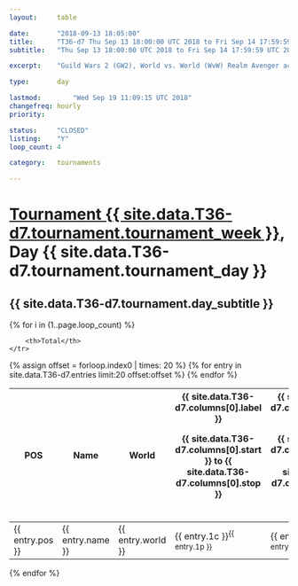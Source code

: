 ```yaml
---
layout: 	table

date: 		"2018-09-13 18:05:00"
title: 		"T36-d7 Thu Sep 13 18:00:00 UTC 2018 to Fri Sep 14 17:59:59 UTC 2018"
subtitle: 	"Thu Sep 13 18:00:00 UTC 2018 to Fri Sep 14 17:59:59 UTC 2018"

excerpt:    "Guild Wars 2 (GW2), World vs. World (WvW) Realm Avenger achivement Tournament. \"Every Kill Counts\""

type:       day

lastmod: 		"Wed Sep 19 11:09:15 UTC 2018"
changefreq: hourly
priority:   

status:     "CLOSED"
listing:    "Y"
loop_count: 4

category: 	tournaments

---
```

<div class="table_header">
    <h1><a href="{{ site.data.T36-d7.tournament.week_url }}">Tournament {{ site.data.T36-d7.tournament.tournament_week }}</a>, Day {{ site.data.T36-d7.tournament.tournament_day }}</h1>
    <h2>{{ site.data.T36-d7.tournament.day_subtitle }}</h2> 
</div>

{% for i in (1..page.loop_count) %}
<br>
<table class="day_table">
  <colgroup>
    <col style="width:18px">
    <col style="width:55px">
    <col style="width:55px">
    <col style="width:12px">
    <col style="width:12px">
    <col style="width:12px">
    <col style="width:12px">
    <col style="width:12px">
    <col style="width:12px">
    <col style="width:12px">
    <col style="width:12px">
    <col style="width:12px">
    <col style="width:12px">
    <col style="width:12px">
    <col style="width:12px">
    <col style="width:12px">
    <col style="width:12px">
    <col style="width:12px">
    <col style="width:12px">
    <col style="width:12px">
    <col style="width:12px">
    <col style="width:12px">
    <col style="width:12px">
    <col style="width:12px">
    <col style="width:12px">
    <col style="width:12px">
    <col style="width:12px">
    <col style="width:18px">
  </colgroup>  
  <thead>
    <tr>
        <th>POS</th>
        <th class="AlignLeft">Name</th>
        <th class="AlignLeft">World</th>

<th><div class="label">{{ site.data.T36-d7.columns[0].label }}<p class="onhover">{{ site.data.T36-d7.columns[0].start }} to {{ site.data.T36-d7.columns[0].stop }}</p></div>​</th>
<th><div class="label">{{ site.data.T36-d7.columns[1].label }}<p class="onhover">{{ site.data.T36-d7.columns[1].start }} to {{ site.data.T36-d7.columns[1].stop }}</p></div>​</th>
<th><div class="label">{{ site.data.T36-d7.columns[2].label }}<p class="onhover">{{ site.data.T36-d7.columns[2].start }} to {{ site.data.T36-d7.columns[2].stop }}</p></div>​</th>
<th><div class="label">{{ site.data.T36-d7.columns[3].label }}<p class="onhover">{{ site.data.T36-d7.columns[3].start }} to {{ site.data.T36-d7.columns[3].stop }}</p></div>​</th>
<th><div class="label">{{ site.data.T36-d7.columns[4].label }}<p class="onhover">{{ site.data.T36-d7.columns[4].start }} to {{ site.data.T36-d7.columns[4].stop }}</p></div>​</th>
<th><div class="label">{{ site.data.T36-d7.columns[5].label }}<p class="onhover">{{ site.data.T36-d7.columns[5].start }} to {{ site.data.T36-d7.columns[5].stop }}</p></div>​</th>
<th><div class="label">{{ site.data.T36-d7.columns[6].label }}<p class="onhover">{{ site.data.T36-d7.columns[6].start }} to {{ site.data.T36-d7.columns[6].stop }}</p></div>​</th>
<th><div class="label">{{ site.data.T36-d7.columns[7].label }}<p class="onhover">{{ site.data.T36-d7.columns[7].start }} to {{ site.data.T36-d7.columns[7].stop }}</p></div>​</th>
<th><div class="label">{{ site.data.T36-d7.columns[8].label }}<p class="onhover">{{ site.data.T36-d7.columns[8].start }} to {{ site.data.T36-d7.columns[8].stop }}</p></div>​</th>
<th><div class="label">{{ site.data.T36-d7.columns[9].label }}<p class="onhover">{{ site.data.T36-d7.columns[9].start }} to {{ site.data.T36-d7.columns[9].stop }}</p></div>​</th>
<th><div class="label">{{ site.data.T36-d7.columns[10].label }}<p class="onhover">{{ site.data.T36-d7.columns[10].start }} to {{ site.data.T36-d7.columns[10].stop }}</p></div>​</th>

<th><div class="label">{{ site.data.T36-d7.columns[11].label }}<p class="onhover">{{ site.data.T36-d7.columns[11].start }} to {{ site.data.T36-d7.columns[11].stop }}</p></div>​</th>
<th><div class="label">{{ site.data.T36-d7.columns[12].label }}<p class="onhover">{{ site.data.T36-d7.columns[12].start }} to {{ site.data.T36-d7.columns[12].stop }}</p></div>​</th>
<th><div class="label">{{ site.data.T36-d7.columns[13].label }}<p class="onhover">{{ site.data.T36-d7.columns[13].start }} to {{ site.data.T36-d7.columns[13].stop }}</p></div>​</th>
<th><div class="label">{{ site.data.T36-d7.columns[14].label }}<p class="onhover">{{ site.data.T36-d7.columns[14].start }} to {{ site.data.T36-d7.columns[14].stop }}</p></div>​</th>
<th><div class="label">{{ site.data.T36-d7.columns[15].label }}<p class="onhover">{{ site.data.T36-d7.columns[15].start }} to {{ site.data.T36-d7.columns[15].stop }}</p></div>​</th>
<th><div class="label">{{ site.data.T36-d7.columns[16].label }}<p class="onhover">{{ site.data.T36-d7.columns[16].start }} to {{ site.data.T36-d7.columns[16].stop }}</p></div>​</th>
<th><div class="label">{{ site.data.T36-d7.columns[17].label }}<p class="onhover">{{ site.data.T36-d7.columns[17].start }} to {{ site.data.T36-d7.columns[17].stop }}</p></div>​</th>
<th><div class="label">{{ site.data.T36-d7.columns[18].label }}<p class="onhover">{{ site.data.T36-d7.columns[18].start }} to {{ site.data.T36-d7.columns[18].stop }}</p></div>​</th>
<th><div class="label">{{ site.data.T36-d7.columns[19].label }}<p class="onhover">{{ site.data.T36-d7.columns[19].start }} to {{ site.data.T36-d7.columns[19].stop }}</p></div>​</th>
<th><div class="label">{{ site.data.T36-d7.columns[20].label }}<p class="onhover">{{ site.data.T36-d7.columns[20].start }} to {{ site.data.T36-d7.columns[20].stop }}</p></div>​</th>

<th><div class="label">{{ site.data.T36-d7.columns[21].label }}<p class="onhover">{{ site.data.T36-d7.columns[21].start }} to {{ site.data.T36-d7.columns[21].stop }}</p></div>​</th>
<th><div class="label">{{ site.data.T36-d7.columns[22].label }}<p class="onhover">{{ site.data.T36-d7.columns[22].start }} to {{ site.data.T36-d7.columns[22].stop }}</p></div>​</th>
<th><div class="label">{{ site.data.T36-d7.columns[23].label }}<p class="onhover">{{ site.data.T36-d7.columns[23].start }} to {{ site.data.T36-d7.columns[23].stop }}</p></div>​</th>

        <th>Total</th>
    </tr>
  </thead>
  {% assign offset = forloop.index0 | times: 20 %}
<tbody>
{% for entry in site.data.T36-d7.entries limit:20 offset:offset %}
  <tr>
    <td class="pl{{ entry.pos }}">{{ entry.pos }}</td>
    <td class="AlignLeft">{{ entry.name }}</td>
    <td class="AlignLeft">{{ entry.world }}</td>
    <td class="pl{{ entry.1p }}">{{ entry.1c }}<sup>{{ entry.1p }}</sup></td>
    <td class="pl{{ entry.2p }}">{{ entry.2c }}<sup>{{ entry.2p }}</sup></td>
    <td class="pl{{ entry.3p }}">{{ entry.3c }}<sup>{{ entry.3p }}</sup></td>
    <td class="pl{{ entry.4p }}">{{ entry.4c }}<sup>{{ entry.4p }}</sup></td>
    <td class="pl{{ entry.5p }}">{{ entry.5c }}<sup>{{ entry.5p }}</sup></td>
    <td class="pl{{ entry.6p }}">{{ entry.6c }}<sup>{{ entry.6p }}</sup></td>
    <td class="pl{{ entry.7p }}">{{ entry.7c }}<sup>{{ entry.7p }}</sup></td>
    <td class="pl{{ entry.8p }}">{{ entry.8c }}<sup>{{ entry.8p }}</sup></td>
    <td class="pl{{ entry.9p }}">{{ entry.9c }}<sup>{{ entry.9p }}</sup></td>
    <td class="pl{{ entry.10p }}">{{ entry.10c }}<sup>{{ entry.10p }}</sup></td>
    <td class="pl{{ entry.11p }}">{{ entry.11c }}<sup>{{ entry.11p }}</sup></td>
    <td class="pl{{ entry.12p }}">{{ entry.12c }}<sup>{{ entry.12p }}</sup></td>
    <td class="pl{{ entry.13p }}">{{ entry.13c }}<sup>{{ entry.13p }}</sup></td>
    <td class="pl{{ entry.14p }}">{{ entry.14c }}<sup>{{ entry.14p }}</sup></td>
    <td class="pl{{ entry.15p }}">{{ entry.15c }}<sup>{{ entry.15p }}</sup></td>
    <td class="pl{{ entry.16p }}">{{ entry.16c }}<sup>{{ entry.16p }}</sup></td>
    <td class="pl{{ entry.17p }}">{{ entry.17c }}<sup>{{ entry.17p }}</sup></td>
    <td class="pl{{ entry.18p }}">{{ entry.18c }}<sup>{{ entry.18p }}</sup></td>
    <td class="pl{{ entry.19p }}">{{ entry.19c }}<sup>{{ entry.19p }}</sup></td>
    <td class="pl{{ entry.20p }}">{{ entry.20c }}<sup>{{ entry.20p }}</sup></td>
    <td class="pl{{ entry.21p }}">{{ entry.21c }}<sup>{{ entry.21p }}</sup></td>
    <td class="pl{{ entry.22p }}">{{ entry.22c }}<sup>{{ entry.22p }}</sup></td>
    <td class="pl{{ entry.23p }}">{{ entry.23c }}<sup>{{ entry.23p }}</sup></td>
    <td class="pl{{ entry.24p }}">{{ entry.24c }}<sup>{{ entry.24p }}</sup></td>
    <td>{{ entry.total }}</td>
  </tr>
{% endfor %}  
</tbody>
</table>
<div class="leaderboard"></div>
{% endfor %}

<div class="commentary">
</div>



